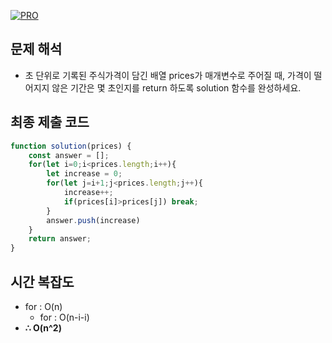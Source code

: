 [![PRO]][Link]

## 문제 해석

- 초 단위로 기록된 주식가격이 담긴 배열 prices가 매개변수로 주어질 때, 가격이 떨어지지 않은 기간은 몇 초인지를 return 하도록 solution 함수를 완성하세요.

## 최종 제출 코드
```js
function solution(prices) {
    const answer = [];
    for(let i=0;i<prices.length;i++){
        let increase = 0;
        for(let j=i+1;j<prices.length;j++){
            increase++;
            if(prices[i]>prices[j]) break;
        }
        answer.push(increase)
    }
    return answer;
}
```

## 시간 복잡도

- for : O(n)
  - for : O(n-i-i)
- **∴ O(n^2)**


<!---------------------------------------------------------------------------->

[PRO]: https://github.com/GoSSaChin/algorithm-js/assets/107768516/67c43b52-bc3f-4571-a249-5519021afbb0
[Link]: https://school.programmers.co.kr/learn/courses/30/lessons/42584
